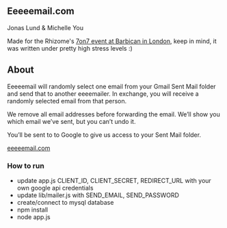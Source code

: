 ## Eeeeemail.com
Jonas Lund & Michelle You

Made for the Rhizome's [7on7 event at Barbican in London](http://rhizome.org/sevenonseven), keep in mind, it was written under pretty high stress levels :)

## About

Eeeeemail will randomly select one email from your Gmail Sent Mail folder and send that to another eeeemailer. In exchange, you will receive a randomly selected email from that person. 

We remove all email addresses before forwarding the email. We’ll show you which email we’ve sent, but you can’t undo it. 

You’ll be sent to to Google to give us access to your Sent Mail folder.

[eeeeemail.com](http://eeeeemail.com)

### How to run
* update app.js CLIENT_ID, CLIENT_SECRET, REDIRECT_URL with your own google api credentials
* update lib/mailer.js with SEND_EMAIL, SEND_PASSWORD
* create/connect to mysql database
* npm install
* node app.js